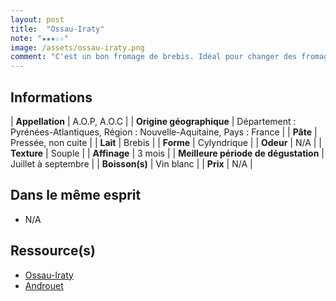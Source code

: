 ```yaml
---
layout: post
title:  "Ossau-Iraty"
note: "★★★☆☆"
image: /assets/ossau-iraty.png
comment: "C'est un bon fromage de brebis. Idéal pour changer des fromages au lait de vache du type Comté. Il conviendra parfaitement en apéritif mais aussi sur un plateau de fromage. Je le trouve meilleur lorsqu'il est marié avec une confiture de cerise noire ! Au goût, je trouve qu'on perçoit des notes de noisette."
---
```


## Informations

| **Appellation** | A.O.P, A.O.C |
| **Origine géographique** | Département : Pyrénées-Atlantiques, Région : Nouvelle-Aquitaine, Pays : France    |
| **Pâte** | Pressée, non cuite |
| **Lait** | Brebis |
| **Forme** | Cylyndrique |
| **Odeur** | N/A |
| **Texture** | Souple |
| **Affinage** | 3 mois |
| **Meilleure période de dégustation** | Juillet à septembre |
| **Boisson(s)** | Vin blanc |
| **Prix** | N/A |

## Dans le même esprit
* N/A

## Ressource(s)
* [Ossau-Iraty](https://www.ossau-iraty.fr)
* [Androuet](https://androuet.com/Ossau-Iraty-12.html)